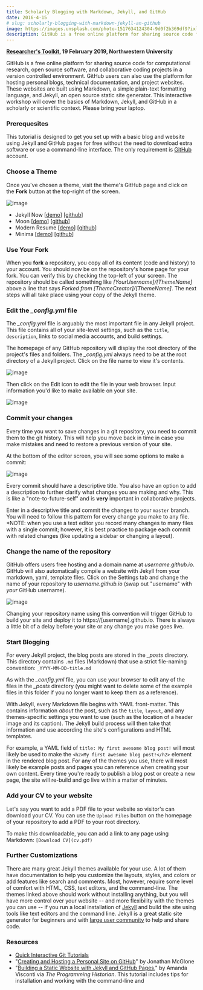 ```yaml
---
title: Scholarly Blogging with Markdown, Jekyll, and GitHub
date: 2016-4-15
# slug: scholarly-blogging-with-markdown-jekyll-an-github
image: https://images.unsplash.com/photo-1517634124304-9d0f2b369df9?ixlib=rb-4.0.3&ixid=M3wxMjA3fDB8MHxwaG90by1wYWdlfHx8fGVufDB8fHx8fA%3D%3D&auto=format&fit=crop&w=774&q=80
description: GitHub is a free online platform for sharing source code for computational research, open source software, and collaborative
---
```


**[Researcher's Toolkit](https://www.it.northwestern.edu/research/campus-events/researcher-toolkit.html), 19 February 2019, Northwestern University**

GitHub is a free online platform for sharing source code for computational research, open source software, and collaborative coding projects in a version controlled environment. GitHub users can also use the platform for hosting personal blogs, technical documentation, and project websites. These websites are built using Markdown, a simple plain-text formatting language, and Jekyll, an open source static site generator. This interactive workshop will cover the basics of Markdown, Jekyll, and GitHub in a scholarly or scientific context.  Please bring your laptop.

### Prerequesites
This tutorial is designed to get you set up with a basic blog and website using Jekyll and GitHub pages for free without the need to download extra software or use a command-line interface. The only requirement is [GitHub](https://github.com) account. 

### Choose a Theme
Once you've chosen a theme, visit the theme's GitHub page and click on the **Fork** button at the top-right of the screen.

![image](https://user-images.githubusercontent.com/24395592/53020156-f888ff80-341b-11e9-8c3a-96dafe85de55.png)

- Jekyll Now [[demo](http://jekyllnow.com/)] [[github](https://github.com/barryclark/jekyll-now)]
- Moon [[demo](https://taylantatli.github.io/Moon/)] [[github](https://github.com/TaylanTatli/Moon)] 
- Modern Resume [[demo](https://sproogen.github.io/modern-resume-theme/)] [[github](https://github.com/sproogen/modern-resume-theme)]
- Minima [[demo](https://jekyll.github.io/minima/)] [[github](https://github.com/jekyll/minima)]

### Use Your Fork
When you **fork** a repository, you copy all of its content (code and history) to your account. You should now be on the repository's home page for your fork. You can verify this by checking the top-left of your screen. The repository should be called something like *[YourUsername]/[ThemeName]* above a line that says *Forked from [ThemeCreator]/[ThemeName]*. The next steps will all take place using your copy of the Jekyll theme.

### Edit the *_config.yml* file
The *_config.yml* file is arguably the most important file in any Jekyll project. This file contains all of your site-level settings, such as the `title`, `description`, links to social media accounts, and build settings.

The homepage of any GitHub repository will display the root directory of the project's files and folders. The *_config.yml* always need to be at the root directory of a Jekyll project. Click on the file name to view it's contents.

![image](https://user-images.githubusercontent.com/24395592/53020549-b90ee300-341c-11e9-8229-ed369097e9cf.png)

Then click on the Edit icon to edit the file in your web browser. Input information you'd like to make available on your site.

![image](https://user-images.githubusercontent.com/24395592/53020774-4a7e5500-341d-11e9-9cac-fc1b91c92356.png)

### Commit your changes
Every time you want to save changes in a git repository, you need to commit them to the git history. This will help you move back in time in case you make mistakes and need to restore a previous version of your site.

At the bottom of the editor screen, you will see some options to make a commit:

![image](https://user-images.githubusercontent.com/24395592/53023613-3178a280-3423-11e9-9b22-0554dcddb9e2.png)

Every commit should have a descriptive title. You also have an option to add a description to further clarify what changes you are making and why. This is like a "note-to-future-self" and is **very** important in collaborative projects.

Enter in a descriptive title and commit the changes to your `master` branch. You will need to follow this pattern for every change you make to any file. *NOTE: when you use a text editor you record many changes to many files with a single commit; however, it is best practice to package each commit with related changes (like updating a sidebar or changing a layout).

### Change the name of the repository
GitHub offers users free hosting and a domain name at *username.github.io*. GitHub will also automatically compile a website with Jekyll from your markdown, yaml, template files. Click on the Settings tab and change the name of your repository to *username.github.io* (swap out "username" with *your* GitHub username).

![image](https://user-images.githubusercontent.com/24395592/53021354-a8f80300-341e-11e9-973e-07cfcdd665ba.png)

Changing your repository name using this convention will trigger GitHub to build your site and deploy it to https://[username].github.io. There is always a little bit of a delay before your site or any change you make goes live.

### Start Blogging
For every Jekyll project, the blog posts are stored in the *_posts* directory. This directory contains `.md` files (Markdown) that use a strict file-naming convention: `_YYYY-MM-DD-title.md`

As with the *_config.yml* file, you can use your browser to edit any of the files in the *_posts* directory (you might want to delete some of the example files in this folder if you no longer want to keep them as a reference). 

With Jekyll, every Markdown file begins with YAML front-matter. This contains information _about_ the post, such as the `title`, `layout`, and any themes-specific settings you want to use (such as the location of a header image and its caption). The Jekyll build process will then take that information and use according the site's configurations and HTML templates. 

For example, a YAML field of `title: My first awesome blog post!` will most likely be used to make the `<h2>My first awesome blog post!</h2>` element in the rendered blog post. For any of the themes you use, there will most likely be example posts and pages you can reference when creating your own content. Every time you're ready to publish a blog post or create a new page, the site will re-build and go live within a matter of minutes.

### Add your CV to your website
Let's say you want to add a PDF file to your website so visitor's can download your CV. You can use the `Upload Files` button on the homepage of your repository to add a PDF to your root directory.

To make this downloadable, you can add a link to any page using Markdown: `[Download CV](cv.pdf)`

### Further Customizations
There are many great Jekyll themes available for your use. A lot of them have documentation to help you customize the layouts, styles, and colors or add features like search and comments. Most, however, require some level of comfort with HTML, CSS, text editors, and the command-line. The themes linked above should work without installing anything, but you will have more control over your website -- and more flexibility with the themes you can use -- if you run a local installation of [Jekyll](https://jekyllrb.com/) and build the site using tools like text editors and the command line. Jekyll is a great static site generator for beginners and with [large user community](http://talk.jekyllrb.com/) to help and share code.

### Resources
- [Quick Interactive Git Tutorials](http://try.github.io/)
- "[Creating and Hosting a Personal Site on GitHub](http://jmcglone.com/guides/github-pages/)" by Jonathan McGlone
- "[Building a Static Website with Jekyll and GitHub Pages](https://programminghistorian.org/en/lessons/building-static-sites-with-jekyll-github-pages)," by Amanda Visconti via _The Programming Historian_. This tutorial includes tips for installation and working with the command-line and 
